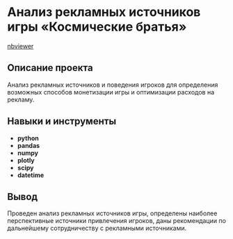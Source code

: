 # Анализ рекламных источников игры «Космические братья»

[nbviewer](https://nbviewer.org/github/Askaront/Portfolio/blob/f85f3c109c51ea85be80472a90a3a7eaaef0909a/Advertising%20sources%20analysis/ad_sources.ipynb)    

## Описание проекта

Анализ рекламных источников и поведения игроков для определения возможных способов монетизации игры и оптимизации расходов на рекламу.

## Навыки и инструменты

- **python**
- **pandas**
- **numpy**
- **plotly**
- **scipy**
- **datetime**

## Вывод

Проведен анализ рекламных источников игры, определены наиболее перспективные источники привлечения игроков, даны рекомендации по дальнейшему сотрудничеству с рекламными источниками.
